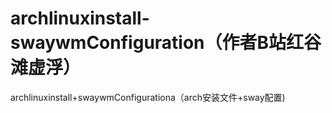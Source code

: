# archlinuxinstall-swaywmConfiguration（作者B站红谷滩虚浮）
archlinuxinstall+swaywmConfigurationa（arch安装文件+sway配置)
